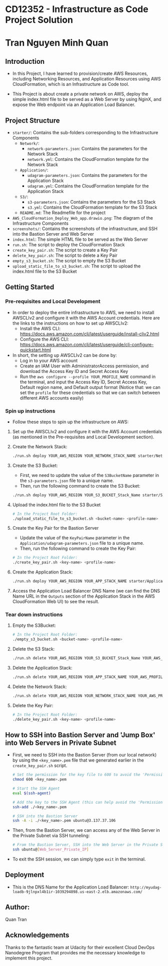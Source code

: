 # CD12352 - Infrastructure as Code Project Solution

# Tran Nguyen Minh Quan

## Introduction

- In this Project, I have learned to provision/create AWS Resources, including Networking Resources, and Application Resources using AWS CloudFormation, which is an Infrastructure as Code tool.

- This Project is about create a private network on AWS, deploy the simple index.html file to be served as a Web Server by using NginX, and expose the Web endpoint via an Application Load Balancer.

## Project Structure

- `starter/`: Contains the sub-folders corresponding to the Infrastructure Components
  - `Network/`:
    - `network-parameters.json`: Contains the parameters for the Network Stack
    - `network.yml`: Contains the CloudFormation template for the Network Stack
  - `Application/`:
    - `udagram-parameters.json`: Contains the parameters for the Application Stack
    - `udagram.yml`: Contains the CloudFormation template for the Application Stack
  - `S3/`:
    - `s3-parameters.json`: Contains the parameters for the S3 Stack
    - `s3.yml`: Contains the CloudFormation template for the S3 Stack
  - `README.md`: The Readmefile for the project
- `AWS_CloudFormation_Deploy_Web_app.drawio.png`: The diagram of the Infrastructure Components
- `screenshots/`: Contains the screenshots of the infrastructure, and SSH into the Bastion Server and Web Server
- `index.html`: The simple HTML file to be served as the Web Server
- `run.sh`: The script to deploy the CloudFormation Stack
- `create_key_pair.sh`: The script to create a Key Pair
- `delete_key_pair.sh`: The script to delete a Key Pair
- `empty_s3_bucket.sh`: The script to empty the S3 Bucket
- `upload_static_file_to_s3_bucket.sh`: The script to upload the index.html file to the S3 Bucket

## Getting Started

### Pre-requisites and Local Development

- In order to deploy the entire infrastructure to AWS, we need to install AWSCLIv2 and configure it with the AWS Account credentials. Here are the links to the instructions on how to set up AWSCLIv2:
  - Install the AWS CLI: https://docs.aws.amazon.com/cli/latest/userguide/install-cliv2.html
  - Configure the AWS CLI: https://docs.aws.amazon.com/cli/latest/userguide/cli-configure-quickstart.html
- In short, the setting up AWSCLIv2 can be done by:
  - Log in to your AWS account
  - Create an IAM User with AdministratorAccess permission, and download the Access Key ID and Secret Access Key
  - Run the `aws configure --profile YOUR_PROFILE_NAME` command in the terminal, and input the Access Key ID, Secret Access Key, Default region name, and Default output format (Notice that: we can set the `profile` for these credentials so that we can switch between different AWS accounts easily)

### Spin up instructions

- Follow these steps to spin up the infrastructure on AWS:

1. Set up the AWSCLIv2 and configure it with the AWS Account credentials (as mentioned in the Pre-requisites and Local Development section).

2. Create the Network Stack:

   ```bash
   ./run.sh deploy YOUR_AWS_REGION YOUR_NETWORK_STACK_NAME starter/Network/network.yml starter/Network/network-parameters.json YOUR_AWS_PROFILE
   ```

3. Create the S3 Bucket:

   - First, we need to update the value of the `S3BucketName` parameter in the `s3-parameters.json` file to a unique name.
   - Then, run the following command to create the S3 Bucket:

   ```bash
   ./run.sh deploy YOUR_AWS_REGION YOUR_S3_BUCKET_Stack_Name starter/S3/s3.yml starter/S3/s3-parameters.json YOUR_AWS_PROFILE
   ```

4. Upload the index.html file to the S3 Bucket

   ```bash
   # In the Project Root Folder:
   ./upload_static_file_to_s3_bucket.sh <bucket-name> <profile-name>
   ```

5. Create the Key Pair for the Bastion Server

   - Update the value of the `KeyPairName` parameter in the `Application/udagram-parameters.json` file to a unique name.
   - Then, run the following command to create the Key Pair:

   ```bash
   # In the Project Root Folder:
   ./create_key_pair.sh <key-name> <profile-name>
   ```

6. Create the Application Stack:

   ```bash
   ./run.sh deploy YOUR_AWS_REGION YOUR_APP_STACK_NAME starter/Application/udagram.yml starter/Application/udagram-parameters.json YOUR_AWS_PROFILE
   ```

7. Access the Application Load Balancer DNS Name (we can find the DNS Name URL in the `Outputs` section of the Application Stack in the AWS CloudFormation Web UI) to see the result.

### Tear down instructions

1. Empty the S3Bucket:

   ```bash
   # In the Project Root Folder:
   ./empty_s3_bucket.sh <bucket-name> <profile-name>
   ```

2. Delete the S3 Stack:
   ```bash
   ./run.sh delete YOUR_AWS_REGION YOUR_S3_BUCKET_Stack_Name YOUR_AWS_PROFILE
   ```
3. Delete the Application Stack:
   ```bash
   ./run.sh delete YOUR_AWS_REGION YOUR_APP_STACK_NAME YOUR_AWS_PROFILE
   ```
4. Delete the Network Stack:

   ```bash
   ./run.sh delete YOUR_AWS_REGION YOUR_NETWORK_STACK_NAME YOUR_AWS_PROFILE
   ```

5. Delete the Key Pair:

   ```bash
   # In the Project Root Folder:
   ./delete_key_pair.sh <key-name> <profile-name>
   ```

## How to SSH into Bastion Server and 'Jump Box' into Web Servers in Private Subnet

- First, we need to SSH into the Bastion Server (from our local network) by using the `<key_name>.pem` file that we generated earlier in the `create_key_pair.sh` script.

  ```bash
  # Set the permission for the key file to 600 to avoid the 'Permissions too open' error
  chmod 600 <key_name>.pem

  # Start the SSH Agent
  eval $(ssh-agent)

  # Add the key to the SSH Agent (this can help avoid the 'Permission denied (publickey)' error when SSH into the Bastion Server)
  ssh-add ./<key_name>.pem

  # SSH into the Bastion Server
  ssh -A -i ./<key_name>.pem ubuntu@3.137.37.106
  ```

- Then, from the Bastion Server, we can access any of the Web Server in the Private Subnet via SSH tunneling:

  ```bash
  # From the Bastion Server, SSH into the Web Server in the Private Subnet
  ssh ubuntu@[Web_Server_Private_IP]
  ```

- To exit the SSH session, we can simply type `exit` in the terminal.

## Deployment

- This is the DNS Name for the Application Load Balancer: `http://myudag-loadb-9jlnpxl4b1ir-1039294898.us-east-2.elb.amazonaws.com/`

## Author:

Quan Tran

## Acknowledgements

Thanks to the fantastic team at Udacity for their excellent Cloud DevOps Nanodegree Program that provides me the necessary knowledge to implement this project.
